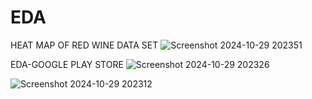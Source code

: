 # EDA
HEAT MAP OF RED WINE DATA SET
![Screenshot 2024-10-29 202351](https://github.com/user-attachments/assets/a2d2b9c6-9d2b-452d-8d13-d30852450d72)



EDA-GOOGLE PLAY STORE
![Screenshot 2024-10-29 202326](https://github.com/user-attachments/assets/4fcbc02f-3936-429f-a963-f4fdd6c3c87c)



![Screenshot 2024-10-29 202312](https://github.com/user-attachments/assets/cf424afc-806c-4928-8fd4-faf5d7171b44)
